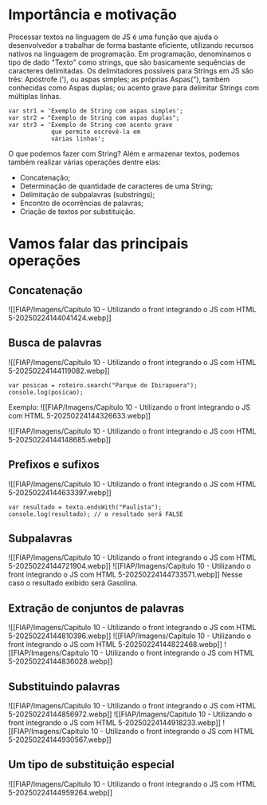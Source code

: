 
# Importância e motivação

Processar textos na linguagem de JS é uma função que ajuda o desenvolvedor a trabalhar de forma bastante eficiente, utilizando recursos nativos na linguagem de programação. Em programação, denominamos o tipo de dado "Texto" como strings, que são basicamente sequências de caracteres delimitadas. Os delimitadores possíveis para Strings em JS são três: Apóstrofe ('), ou aspas simples; as próprias Aspas("), também conhecidas como Aspas duplas; ou acento grave para delimitar Strings com múltiplas linhas.

```JS
var str1 = 'Exemplo de String com aspas simples';
var str2 = "Exemplo de String com aspas duplas";
var str3 = 'Exemplo de String com acento grave
  			que permite escrevê-la em
			várias linhas';
```

O que podemos fazer com String? Além e armazenar textos, podemos também realizar várias operações dentre elas:
- Concatenação;
- Determinação de quantidade de caracteres de uma String;
- Delimitação de subpalavras (substrings);
- Encontro de ocorrências de palavras;
- Criação de textos por substituição.


# Vamos falar das principais operações

## Concatenação

![[FIAP/Imagens/Capitulo 10 - Utilizando o front integrando o JS com HTML 5-20250224144041424.webp]]
## Busca de palavras

![[FIAP/Imagens/Capitulo 10 - Utilizando o front integrando o JS com HTML 5-20250224144119082.webp]]

```JS
var posicao = roteiro.search("Parque do Ibirapuera");
console.log(posicao);
```

Exemplo:
![[FIAP/Imagens/Capitulo 10 - Utilizando o front integrando o JS com HTML 5-20250224144326633.webp]]

![[FIAP/Imagens/Capitulo 10 - Utilizando o front integrando o JS com HTML 5-20250224144148685.webp]]

## Prefixos e sufixos

![[FIAP/Imagens/Capitulo 10 - Utilizando o front integrando o JS com HTML 5-20250224144633397.webp]]
```JS
var resultado = texto.endsWith("Paulista");
console.log(resultado); // o resultado será FALSE
```

## Subpalavras

![[FIAP/Imagens/Capitulo 10 - Utilizando o front integrando o JS com HTML 5-20250224144721904.webp]]
![[FIAP/Imagens/Capitulo 10 - Utilizando o front integrando o JS com HTML 5-20250224144733571.webp]]
Nesse caso o resultado exibido será Gasolina.

## Extração de conjuntos de palavras

![[FIAP/Imagens/Capitulo 10 - Utilizando o front integrando o JS com HTML 5-20250224144810396.webp]]
![[FIAP/Imagens/Capitulo 10 - Utilizando o front integrando o JS com HTML 5-20250224144822468.webp]]
![[FIAP/Imagens/Capitulo 10 - Utilizando o front integrando o JS com HTML 5-20250224144836028.webp]]

## Substituindo palavras

![[FIAP/Imagens/Capitulo 10 - Utilizando o front integrando o JS com HTML 5-20250224144856972.webp]]
![[FIAP/Imagens/Capitulo 10 - Utilizando o front integrando o JS com HTML 5-20250224144918233.webp]]
![[FIAP/Imagens/Capitulo 10 - Utilizando o front integrando o JS com HTML 5-20250224144930567.webp]]

## Um tipo de substituição especial

![[FIAP/Imagens/Capitulo 10 - Utilizando o front integrando o JS com HTML 5-20250224144959264.webp]]
